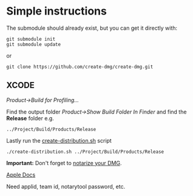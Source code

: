 # Simple instructions #

The submodule should already exist, but you can get it directly with:

```
git submodule init
git submodule update
```

or

```
git clone https://github.com/create-dmg/create-dmg.git
```



## XCODE ##

_Product->Build for Profiling..._

Find the output folder _Product->Show Build Folder In Finder_  and find the **Release** folder
e.g.
```
../Project/Build/Products/Release
```

Lastly run the <u>create-distribution.sh</u> script
```
./create-distribution.sh ../Project/Build/Products/Release
```

**Important:** Don't forget to [notarize your DMG](https://stackoverflow.com/a/60800864/64949).

[Apple Docs](https://developer.apple.com/documentation/security/notarizing_macos_software_before_distribution/customizing_the_notarization_workflow#3087734)


Need applid, team id, notarytool password,  etc.
